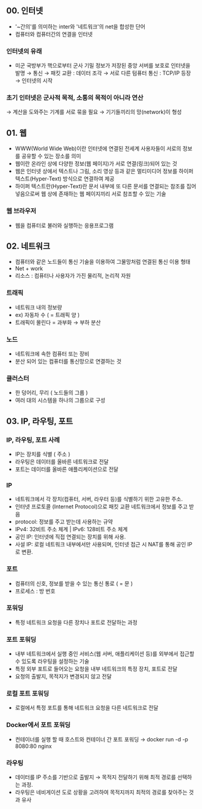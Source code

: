 ## 00.  인터넷
- '~간의'를 의미하는 inter와 '네트워크'의 net을 합성한 단어
- 컴퓨터와 컴퓨터간의 연결을 인터넷

### 인터넷의 유래
- 미군 국방부가 핵으로부터 군사 기밀 정보가 저장된 중앙 서버를 보호로 인터넷을 발명
→ 통신 → 패킷 교환 : 데이터 조각 → 서로 다른 텀퓨터 통신 : TCP/IP 등장 → 인터넷의 시작

### 초기 인터넷은 군사적 목적, 소통의 목적이 아니라 연산
→ 계산을 도와주는 기계를 서로 묶을 필요
→ 기기들끼리의 망(network)이 형성

## 01.  웹
- WWW(World Wide Web)이란 인터넷에 연결된 전세계 사용자들이 서로의 정보를 공유할 수 있는 장소를 의미
- 웹이란 온라인 상에 다양한 정보(웹 페이지)가 서로 연결(링크)되어 있는 것
- 웹은 인터넷 상에서 텍스트나 그림, 소리 영상 등과 같은 멀티미디어 정보를 하이퍼 텍스트(Hyper-Text) 방식으로 연결하여 제공
- 하이퍼 텍스트란(Hyper-Text)란 문서 내부에 또 다른 문서를 연결되는 참조를 집어 넣음으로써 웹 상에 존재하는 웹 페이지끼리 서로 참조할 수 있는 기술

### 웹 브라우저
- 웹을 컴퓨터로 불러와 실행하는 응용프로그램

## 02.  네트워크
- 컴퓨터와 같은 노드들이 통신 기술을 이용하여 그물망처럼 연결된 통신 이용 형태
- Net + work
- 리소스 : 컴퓨터나 사용자가 가진 물리적, 논리적 자원

### 트래픽
- 네트워크 내의 정보량
- ex) 자동차 수 ( = 트래픽 양 )
- 트래픽이 몰린다 = 과부화 → 부하 분산

### 노드
- 네트워크에 속한 컴퓨터 또는 장비
- 분산 되어 있는 컴퓨터를 통신망으로 연결하는 것

### 클러스터
- 한 덩어리, 무리 ( 노드들의 그룹 )
- 여러 대의 시스템을 하나의 그룹으로 구성

## 03. IP, 라우팅, 포트
### IP, 라우팅, 포트 사례
- IP는 장치를 식별 ( 주소 )
- 라우팅은 데이터를 올바른 네트워크로 전달
- 포트는 데이터를 올바른 애플리케이션으로 전달

### IP
- 네트워크에서 각 장치(컴퓨터, 서버, 라우터 등)를 식별하기 위한 고유한 주소.
- 인터넷 프로토콜 (Internet Protocol)으로 패킷 교환 네트워크에서 정보를 주고 받음
- protocol: 정보를 주고 받는데 사용하는 규약
- IPv4: 32비트 주소 체계 | IPv6: 128비트 주소 체계
- 공인 IP: 인터넷에 직접 연결되는 장치를 위해 사용.
- 사설 IP: 로컬 네트워크 내부에서만 사용되며, 인터넷 접근 시 NAT를 통해 공인 IP로 변환.

### 포트
- 컴퓨터의 신호, 정보를 받을 수 있는 통신 통로 ( = 문 )
- 프로세스 : 방 번호

### 포워딩
- 특정 네트워크 요청을 다른 장치나 포트로 전달하는 과정

### 포트 포워딩
- 내부 네트워크에서 실행 중인 서비스(웹 서버, 애플리케이션 등)를 외부에서 접근할 수 있도록 라우팅을 설정하는 기술
- 특정 외부 포트로 들어오는 요청을 내부 네트워크의 특정 장치, 포트로 전달
- 요청의 출발지, 목적지가 변경되지 않고 전달

### 로컬 포트 포워딩
- 로컬에서 특정 포트를 통해 네트워크 요청을 다른 네트워크로 전달

### Docker에서 포트 포워딩
- 컨테이너를 실행 할 때 호스트와 컨테이너 간 포트 포워딩
  → docker run -d -p 8080:80 nginx

### 라우팅
- 데이터를 IP 주소를 기반으로 출발지 → 목적지 전달하기 위해 최적 경로를 선택하는 과정.
- 라우팅은 네비게이션 도로 상황을 고려하여 목적지까지 최적의 경로를 찾아주는 것과 유사
